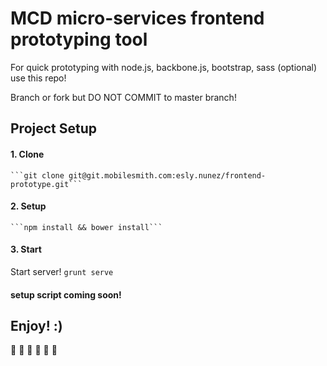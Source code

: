 # MCD micro-services frontend prototyping tool

For quick prototyping with node.js, backbone.js, bootstrap, sass (optional) use this repo!

Branch or fork but DO NOT COMMIT to master branch!

## Project Setup 

#### 1. Clone

    ```git clone git@git.mobilesmith.com:esly.nunez/frontend-prototype.git```

#### 2. Setup

    ```npm install && bower install```

#### 3. Start
Start server!
    ```grunt serve```


#### setup script coming soon!

## Enjoy! :)
 
:sweet_potato: :sweet_potato: :sweet_potato: :sweet_potato: :sweet_potato: :sweet_potato:

